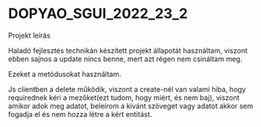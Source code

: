 # DOPYAO_SGUI_2022_23_2


Projekt leírás

Haladó fejlesztés technikán készített projekt állapotát használtam, viszont ebben sajnos a update nincs benne, mert azt régen nem csináltam meg.

Ezeket a metódusokat használtam.

Js clientben a delete működik, viszont a create-nél van valami hiba, hogy requirednek kéri a mezőket(ezt tudom, hogy miért, és nem baj), viszont amikor adok meg adatot, beleírom a kivánt szöveget vagy adatot akkor sem fogadja el és nem hozza létre a kért entitást.
